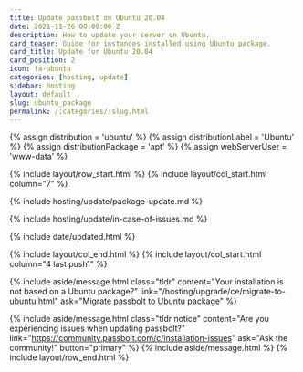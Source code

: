 ```yaml
---
title: Update passbolt on Ubuntu 20.04
date: 2021-11-26 00:00:00 Z
description: How to update your server on Ubuntu.
card_teaser: Guide for instances installed using Ubuntu package.
card_title: Update for Ubuntu 20.04
card_position: 2
icon: fa-ubuntu
categories: [hosting, update]
sidebar: hosting
layout: default
slug: ubuntu_package
permalink: /:categories/:slug.html
---
```


{% assign distribution = 'ubuntu' %}
{% assign distributionLabel = 'Ubuntu' %}
{% assign distributionPackage = 'apt' %}
{% assign webServerUser = 'www-data' %}

{% include layout/row_start.html %}
{% include layout/col_start.html column="7" %}

{% include hosting/update/package-update.md %}

{% include hosting/update/in-case-of-issues.md %}

{% include date/updated.html %}

{% include layout/col_end.html %}
{% include layout/col_start.html column="4 last push1" %}

{% include aside/message.html
class="tldr"
content="Your installation is not based on a Ubuntu package?"
link="/hosting/upgrade/ce/migrate-to-ubuntu.html"
ask="Migrate passbolt to Ubuntu package"
%}

{% include aside/message.html
class="tldr notice"
content="Are you experiencing issues when updating passbolt?"
link="https://community.passbolt.com/c/installation-issues"
ask="Ask the community!"
button="primary"
%}
{% include aside/message.html %}
{% include layout/row_end.html %}
